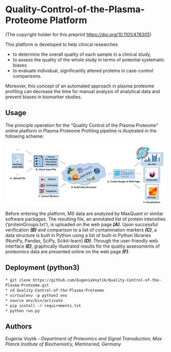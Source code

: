 # Quality-Control-of-the-Plasma-Proteome Platform
(The copyright holder for this preprint https://doi.org/10.1101/478305)

This platform is developed to help clinical researches 
- to determine the overall quality of each sample in a clinical study, 
- to assess the quality of the whole study in terms of potential systematic biases 
- to evaluate individual, significantly altered proteins in case-control comparisons.

Moreover, this concept of an automated approach in plasma proteome profiling can decrease the time for manual analysis 
of analytical data and prevent biases in biomarker studies.

## Usage
The principle operation for the “Quality Control of the Plasma Proteome” online platform in Plasma Proteome Profiling 
pipeline is illustrated in the following scheme:

![Computational Quality Control of the Plasma Proteome workflow](Images/workflow.png)

Before entering the platform, MS data are analyzed by MaxQuant or similar software packages. 
The resulting file, an annotated list of protein intensities (‘proteinGroups.txt’), 
is uploaded on the web page **_(A)_**. Upon successful verification **_(B)_** and 
comparison to a list of contamination markers **_(C)_**, a data structure is built 
in Python using a list of built-in Python libraries (NumPy, Pandas, SciPy, 
Scikit-learn) **_(D)_**. Through the user-friendly web interface **_(E)_**, 
graphically illustrated results for the quality assessments of proteomics data 
are presented online on the web page **_(F)_**. 


## Deployment (python3)
```
* git clone https://github.com/EugeniaVoytik/Quality-Control-of-the-Plasma-Proteome.git
* cd Quality-Control-of-the-Plasma-Proteome
* virtualenv -p python3 env
* source env/bin/activate
* pip install -r requirements.txt
* python run.py
```

## Authors
Eugenia Voytik - _Department of Proteomics and Signal Transduction, Max Planck Institute of Biochemistry, 
Martinsried, Germany_

